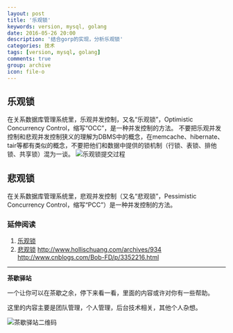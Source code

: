 ```yaml
---
layout: post
title: '乐观锁'
keywords: version, mysql, golang
date: 2016-05-26 20:00
description: '结合gorp的实现，分析乐观锁'
categories: 技术
tags: [version, mysql, golang]
comments: true
group: archive
icon: file-o
---
```




<!--more-->

## 乐观锁 ##
在关系数据库管理系统里，乐观并发控制，又名“乐观锁”，Optimistic Concurrency Control，缩写“OCC”，是一种并发控制的方法。
不要把乐观并发控制和悲观并发控制狭义的理解为DBMS中的概念，在memcache、hibernate、tair等都有类似的概念，不要把他们和数据中提供的锁机制（行锁、表锁、排他锁、共享锁）混为一谈。
![乐观锁提交过程](http://dl.iteye.com/upload/picture/pic/125402/22a9518f-e355-315f-8d66-d91af4fda723.jpg)
## 悲观锁 ##
在关系数据库管理系统里，悲观并发控制（又名“悲观锁”，Pessimistic Concurrency Control，缩写“PCC”）是一种并发控制的方法。











### 延伸阅读 ###

1. [乐观锁](https://zh.wikipedia.org/wiki/%E4%B9%90%E8%A7%82%E5%B9%B6%E5%8F%91%E6%8E%A7%E5%88%B6)
2. [悲观锁]()
http://www.hollischuang.com/archives/934
http://www.cnblogs.com/Bob-FD/p/3352216.html

----

**茶歇驿站**

一个让你可以在茶歇之余，停下来看一看，里面的内容或许对你有一些帮助。

这里的内容主要是团队管理，个人管理，后台技术相关，其他个人杂想。

![茶歇驿站二维码](http://ww4.sinaimg.cn/large/824dcde4gw1f358o5j022j20by0bywf8.jpg)

